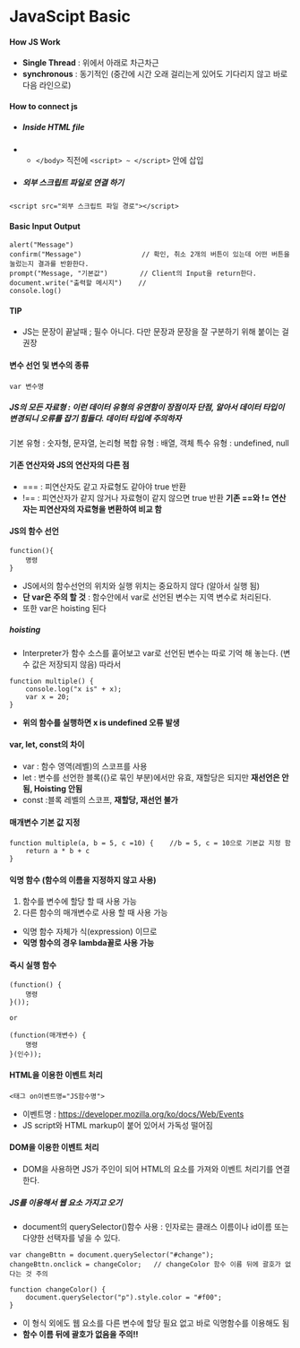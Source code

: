 # JavaScipt Basic

#### How JS Work
- **Single Thread** : 위에서 아래로 차근차근
- **synchronous** : 동기적인 (중간에 시간 오래 걸리는게 있어도 기다리지 않고 바로 다음 라인으로)

#### How to connect js
- ##### Inside HTML file
- - `</body>` 직전에 `<script> ~ </script>` 안에 삽입
- ##### 외부 스크립트 파일로 연결 하기
~~~
<script src="외부 스크립트 파일 경로"></script>
~~~

#### Basic Input Output
~~~
alert("Message")
confirm("Message")				 // 확인, 취소 2개의 버튼이 있는데 어떤 버튼을 눌렀는지 결과를 반환한다.
prompt("Message, "기본값")        // Client의 Input을 return한다.
document.write("출력할 메시지")    // 
console.log()
~~~

#### TIP
- JS는 문장이 끝날때 ; 필수 아니다. 다만 문장과 문장을 잘 구분하기 위해 붙이는 걸 권장

#### 변수 선언 및 변수의 종류
~~~
var 변수명
~~~

##### JS의 모든 자료형 : 이런 데이터 유형의 유연함이 장점이자 단점, 알아서 데이터 타입이 변경되니 오류를 잡기 힘들다. 데이터 타입에 주의하자 
기본 유형 : 숫자형, 문자열, 논리형
복합 유형 : 배열, 객체
특수 유형 : undefined, null

#### 기존 연산자와 JS의 연산자의 다른 점
- === : 피연산자도 같고 자료형도 같아야 true 반환
- !== : 피연산자가 같지 않거나 자료형이 같지 않으면 true 반환
<b>기존 ==와 != 연산자는 피연산자의 자료형을 변환하여 비교 함</b>

#### JS의 함수 선언
~~~
function(){
	명령
}
~~~
- JS에서의 함수선언의 위치와 실행 위치는 중요하지 않다 (알아서 실행 됨)
- **단 var은 주의 할 것** : 함수안에서 var로 선언된 변수는 지역 변수로 처리된다.
- 또한 var은 hoisting 된다
##### hoisting
- Interpreter가 함수 소스를 훝어보고 var로 선언된 변수는 따로 기억 해 놓는다. (변수 값은 저장되지 않음) 따라서
~~~
function multiple() {
	console.log("x is" + x);
    var x = 20;
}
~~~
- **위의 함수를 실행하면 x is undefined 오류 발생**

#### var, let, const의 차이
- var : 함수 영역(레벨)의 스코프를 사용
- let : 변수를 선언한 블록({}로 묶인 부분)에서만 유효, 재할당은 되지만 **재선언은 안됨, Hoisting 안됨**
- const :블록 레벨의 스코프, **재할당, 재선언 불가**

#### 매개변수 기본 값 지정
~~~
function multiple(a, b = 5, c =10) {	//b = 5, c = 10으로 기본값 지정 함
	return a * b + c
}
~~~

#### 익명 함수 (함수의 이름을 지정하지 않고 사용)
1. 함수를 변수에 할당 할 때 사용 가능
2. 다른 함수의 매개변수로 사용 할 때 사용 가능
- 익명 함수 자체가 식(expression) 이므로
- **익명 함수의 경우 lambda꼴로 사용 가능**

#### 즉시 실행 함수
~~~
(function() {
	명령
}());

or 

(function(매개변수) {
	명령
}(인수));
~~~

#### HTML을 이용한 이벤트 처리
~~~
<태그 on이벤트명="JS함수명">
~~~
- 이벤트명 : https://developer.mozilla.org/ko/docs/Web/Events
- JS script와 HTML markup이 붙어 있어서 가독성 떨어짐

#### DOM을 이용한 이벤트 처리
- DOM을 사용하면 JS가 주인이 되어 HTML의 요소를 가져와 이벤트 처리기를 연결한다.
##### JS를 이용해서 웹 요소 가지고 오기
- document의 querySelector()함수 사용 : 인자로는 클래스 이름이나 id이름 또는 다양한 선택자를 넣을 수 있다.

~~~
var changeBttn = document.querySelector("#change");
changeBttn.onclick = changeColor;	// changeColor 함수 이름 뒤에 괄호가 없다는 것 주의

function changeColor() {
	document.querySelector("p").style.color = "#f00";
}
~~~
- 이 형식 외에도 웹 요소를 다른 변수에 할당 필요 없고 바로 익명함수를 이용해도 됨
- **함수 이름 뒤에 괄호가 없음을 주의!!**
